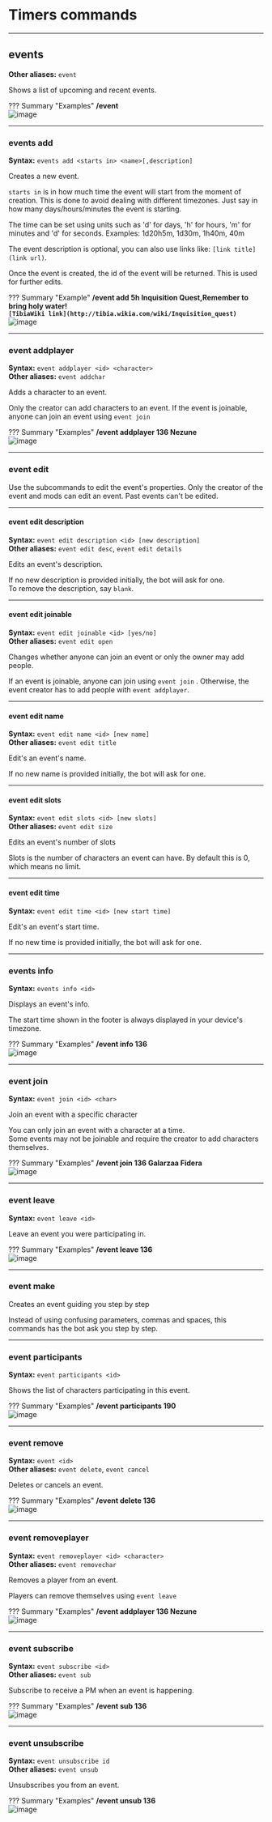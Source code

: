 # Timers commands

----

## events
**Other aliases:** `event` 

Shows a list of upcoming and recent events.

??? Summary "Examples"
    **/event**  
    ![image](../assets/images/commands/event.png)

----
   
### events add
**Syntax:** `events add <starts in> <name>[,description]`

Creates a new event.

`starts in` is in how much time the event will start from the moment of creation.
This is done to avoid dealing with different timezones.
Just say in how many days/hours/minutes the event is starting.

The time can be set using units such as 'd' for days, 'h' for hours, 'm' for minutes and 'd' for seconds.
Examples: 1d20h5m, 1d30m, 1h40m, 40m

The event description is optional, you can also use links like: `[link title](link url)`.

Once the event is created, the id of the event will be returned. This is used for further edits.

??? Summary "Example"
    **/event add 5h Inquisition Quest,Remember to bring holy water!**  
    **`[TibiaWiki link](http://tibia.wikia.com/wiki/Inquisition_quest)`**  
    ![image](../assets/images/commands/event_add.png)

----

### event addplayer
**Syntax:** `event addplayer <id> <character>`  
**Other aliases:** `event addchar`

Adds a character to an event.

Only the creator can add characters to an event.
If the event is joinable, anyone can join an event using `event join`

??? Summary "Examples"
    **/event addplayer 136 Nezune**  
    ![image](../assets/images/commands/event_addchar.png)

----

### event edit

Use the subcommands to edit the event's properties.
Only the creator of the event and mods can edit an event.
Past events can't be edited.

----

#### event edit description
**Syntax:** `event edit description <id> [new description]`  
**Other aliases:** `event edit desc`, `event edit details`

Edits an event's description.
        
If no new description is provided initially, the bot will ask for one.  
To remove the description, say `blank`.

----

#### event edit joinable 
**Syntax:** `event edit joinable <id> [yes/no]`  
**Other aliases:** `event edit open`

Changes whether anyone can join an event or only the owner may add people.

If an event is joinable, anyone can join using `event join`  .
Otherwise, the event creator has to add people with `event addplayer`.

----

#### event edit name
**Syntax:** `event edit name <id> [new name]`  
**Other aliases:** `event edit title`

Edit's an event's name.

If no new name is provided initially, the bot will ask for one.

----

#### event edit slots
**Syntax:** `event edit slots <id> [new slots]`  
**Other aliases:** `event edit size`

Edits an event's number of slots

Slots is the number of characters an event can have. By default this is 0, which means no limit.

----

#### event edit time
**Syntax:** `event edit time <id> [new start time]`

Edit's an event's start time.

If no new time is provided initially, the bot will ask for one.

----

### events info
**Syntax:** `events info <id>`

Displays an event's info.

The start time shown in the footer is always displayed in your device's timezone.
  
??? Summary "Examples"
    **/event info 136**  
    ![image](../assets/images/commands/event_info.png)

----
    
### event join
**Syntax:** `event join <id> <char>`

Join an event with a specific character

You can only join an event with a character at a time.  
Some events may not be joinable and require the creator to add characters themselves.

??? Summary "Examples"
    **/event join 136 Galarzaa Fidera**  
    ![image](../assets/images/commands/event_join.png)

----
    
### event leave
**Syntax:** `event leave <id>`

Leave an event you were participating in.

??? Summary "Examples"
    **/event leave 136**  
    ![image](../assets/images/commands/event_leave.png)

----

### event make

Creates an event guiding you step by step

Instead of using confusing parameters, commas and spaces, this commands has the bot ask you step by step.

----

### event participants
**Syntax:** `event participants <id>`

Shows the list of characters participating in this event.

??? Summary "Examples"
    **/event participants 190**  
    ![image](../assets/images/commands/event_participants.png)

----

### event remove
**Syntax:** `event <id>`  
**Other aliases:** `event delete`, `event cancel`

Deletes or cancels an event.

??? Summary "Examples"
    **/event delete 136**  
    ![image](../assets/images/commands/event_remove.png)

----

### event removeplayer
**Syntax:** `event removeplayer <id> <character>`  
**Other aliases:** `event removechar`

Removes a player from an event.

Players can remove themselves using `event leave`

??? Summary "Examples"
    **/event addplayer 136 Nezune**  
    ![image](../assets/images/commands/event_removechar.png)

----

### event subscribe
**Syntax:** `event subscribe <id>`  
**Other aliases:** `event sub`

Subscribe to receive a PM when an event is happening.

??? Summary "Examples"
    **/event sub 136**  
    ![image](../assets/images/commands/event_sub.png)

----

### event unsubscribe
**Syntax:** `event unsubscribe id`  
**Other aliases:** `event unsub`

Unsubscribes you from an event.

??? Summary "Examples"
    **/event unsub 136**  
    ![image](../assets/images/commands/event_unsub.png)